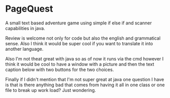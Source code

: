 # PageQuest
A small text based adventure game using simple if else if and scanner capabilities in java.

Review is welcome not only for code but also the english and grammatical sense. Also I think it would be super cool if you want to translate it into another language.

Also I'm not theat great with java so as of now it runs via the cmd however I think it would be cool to have a window with a picture and then the text caption below with two buttons for the two choices.

Finally if I didn't mention that I'm not super great at java one question I have is that is there anything bad that comes from having it all in one class or one file to break up work load? Just wondering.
